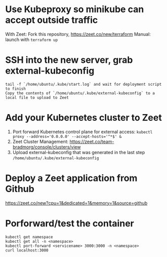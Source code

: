 

# Use Kubeproxy so minikube can accept outside traffic
With Zeet: Fork this repository, https://zeet.co/new/terraform
Manual: launch with `terraform up`

# SSH into the new server, grab external-kubeconfig
```
tail -f `/home/ubuntu/.kube/start.log` and wait for deployment script to finish
Copy the contents of `/home/ubuntu/.kube/external-kubeconfig` to a local file to upload to Zeet
```

# Add your Kubernetes cluster to Zeet
1. Port forward Kubernetes control plane for external access: `kubectl proxy --address='0.0.0.0' --accept-hosts='^*$' &`
2. Zeet Cluster Management: https://zeet.co/team-bradmorg/console/clusters/view
3. Upload external-kubeconfig that was generated in the last step `/home/ubuntu/.kube/external-kubeconfig`

# Deploy a Zeet application from Github
https://zeet.co/new?cpu=1&dedicated=1&memory=1&source=github


# Porforward/test the container
```
kubectl get namespace
kubectl get all -n <namespace>
kubectl port-forward <servicename> 3000:3000 -n <namespace>
curl localhost:3000
```

